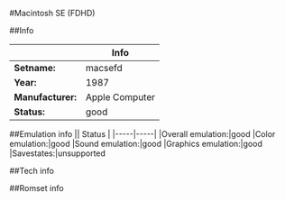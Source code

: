 #Macintosh SE (FDHD)

##Info

||Info|
|-----|-----|
|**Setname:**|macsefd
|**Year:**|1987
|**Manufacturer:**|Apple Computer
|**Status:**|good

##Emulation info
|| Status |
|-----|-----|
|Overall emulation:|good
|Color emulation:|good
|Sound emulation:|good
|Graphics emulation:|good
|Savestates:|unsupported

##Tech info

##Romset info

<!--- START OF EDITED COMMENT DO NOT TOUCH TEXT ABOVE-->

